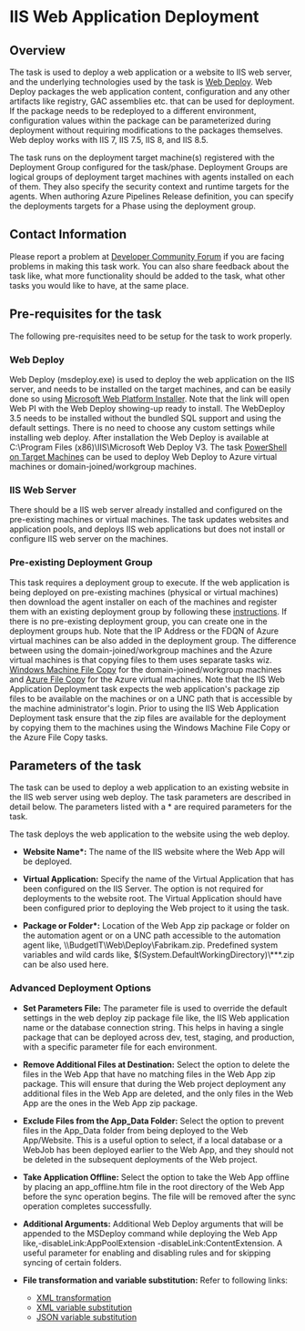# IIS Web Application Deployment

## Overview

The task is used to deploy a web application or a website to IIS web server, and the underlying technologies used by the task is [Web Deploy](https://www.iis.net/downloads/microsoft/web-deploy). Web Deploy packages the web application content, configuration and any other artifacts like registry, GAC assemblies etc. that can be used for deployment. If the package needs to be redeployed to a different environment, configuration values within the package can be parameterized during deployment without requiring modifications to the packages themselves. Web deploy works with IIS 7, IIS 7.5, IIS 8, and IIS 8.5.

The task runs on the deployment target machine(s) registered with the Deployment Group configured for the task/phase. Deployment Groups are logical groups of deployment target machines with agents installed on each of them. They also specify the security context and runtime targets for the agents. When authoring Azure Pipelines Release definition, you can specify the deployments targets for a Phase using the deployment group.


## Contact Information

Please report a problem at [Developer Community Forum](https://developercommunity.visualstudio.com/spaces/21/index.html) if you are facing problems in making this task work.  You can also share feedback about the task like, what more functionality should be added to the task, what other tasks you would like to have, at the same place.

## Pre-requisites for the task

The following pre-requisites need to be setup for the task to work properly.

### Web Deploy

Web Deploy (msdeploy.exe) is used to deploy the web application on the IIS server, and needs to be installed on the target machines, and can be easily done so using [Microsoft Web Platform Installer](https://www.microsoft.com/web/gallery/install.aspx?appid=wdeploynosmo). Note that the link will open Web PI with the Web Deploy showing-up ready to install. The WebDeploy 3.5 needs to be installed without the bundled SQL support and using the default settings. There is no need to choose any custom settings while installing web deploy. After installation the Web Deploy is available at C:\Program Files (x86)\IIS\Microsoft Web Deploy V3. The task [PowerShell on Target Machines](https://github.com/Microsoft/azure-pipelines-tasks/tree/master/Tasks/PowerShellOnTargetMachinesV3) can be used to deploy Web Deploy to Azure virtual machines or domain-joined/workgroup machines.

### IIS Web Server

There should be a IIS web server already installed and configured on the pre-existing machines or virtual machines. The task updates websites and application pools, and deploys IIS web applications but does not install or configure IIS web server on the machines.

### Pre-existing Deployment Group

This task requires a deployment group to execute. If the web application is being deployed on pre-existing machines (physical or virtual machines) then download the agent installer on each of the machines and register them with an existing deployment group by following these [instructions](). If there is no pre-existing deployment group, you can create one in the deployment groups hub.
Note that the IP Address or the FDQN of Azure virtual machines can be also added in the deployment group.
The difference between using the domain-joined/workgroup machines and the Azure virtual machines is that copying files to them uses separate tasks wiz. [Windows Machine File Copy](https://github.com/Microsoft/azure-pipelines-tasks/tree/master/Tasks/WindowsMachineFileCopyV2) for the domain-joined/workgroup machines and [Azure File Copy](https://github.com/Microsoft/azure-pipelines-tasks/tree/master/Tasks/AzureFileCopyV2) for the Azure virtual machines. Note that the IIS Web Application Deployment task expects the web application's package zip files to be available on the machines or on a UNC path that is accessible by the machine administrator's login. Prior to using the IIS Web Application Deployment task ensure that the zip files are available for the deployment by copying them to the machines using the Windows Machine File Copy or the Azure File Copy tasks.

## Parameters of the task

The task can be used to deploy a web application to an existing website in the IIS web server using web deploy. The task parameters are described in detail below. The parameters listed with a \* are required parameters for the task.

The task deploys the web application to the website using the web deploy.

* **Website Name\*:** The name of the IIS website where the Web App will be deployed.

* **Virtual Application:** Specify the name of the Virtual Application that has been configured on the IIS Server. The option is not required for deployments to the website root. The Virtual Application should have been configured prior to deploying the Web project to it using the task.

* **Package or Folder\*:** Location of the Web App zip package or folder on the automation agent or on a UNC path accessible to the automation agent like, \\\\BudgetIT\\Web\\Deploy\\Fabrikam.zip. Predefined system variables and wild cards like, $(System.DefaultWorkingDirectory)\\\***.zip can be also used here.

### Advanced Deployment Options
* **Set Parameters File:** The parameter file is used to override the default settings in the web deploy zip package file like, the IIS Web application name or the database connection string. This helps in having a single package that can be deployed across dev, test, staging, and production, with a specific parameter file for each environment.

* **Remove Additional Files at Destination:** Select the option to delete the files in the Web App that have no matching files in the Web App zip package. This will ensure that during the Web project deployment any additional files in the Web App are deleted, and the only files in the Web App are the ones in the Web App zip package.

* **Exclude Files from the App_Data Folder:** Select the option to prevent files in the App_Data folder from being deployed to the Web App/Website. This is a useful option to select, if a local database or a WebJob has been deployed earlier to the Web App, and they should not be deleted in the subsequent deployments of the Web project.

* **Take Application Offline:** Select the option to take the Web App offline by placing an app_offline.htm file in the root directory of the Web App before the sync operation begins. The file will be removed after the sync operation completes successfully.

* **Additional Arguments:** Additional Web Deploy arguments that will be appended to the MSDeploy command while deploying the Web App like,-disableLink:AppPoolExtension -disableLink:ContentExtension. A useful parameter for enabling and disabling rules and for skipping syncing of certain folders.

* **File transformation and variable substitution:**  Refer to following links:
  * [XML transformation](https://docs.microsoft.com/en-us/vsts/build-release/tasks/transforms-variable-substitution?view=vsts#xml-transformation)
  * [XML variable substitution](https://docs.microsoft.com/en-us/vsts/build-release/tasks/transforms-variable-substitution?view=vsts#xml-variable-substitution)
  * [JSON variable substitution](https://docs.microsoft.com/en-us/vsts/build-release/tasks/transforms-variable-substitution?view=vsts#json-variable-substitution)

